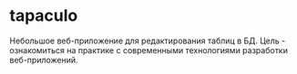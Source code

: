 # tapaculo
Небольшое веб-приложение для редактирования таблиц в БД. Цель - ознакомиться на практике с современными технологиями разработки веб-приложений.
